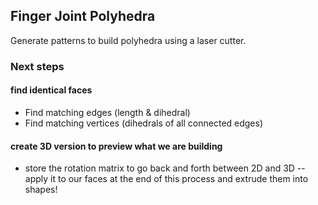 ## Finger Joint Polyhedra

Generate patterns to build polyhedra using a laser cutter.

### Next steps

#### find identical faces
 - Find matching edges (length & dihedral)
 - Find matching vertices (dihedrals of all connected edges)
 
#### create 3D version to preview what we are building
 - store the rotation matrix to go back and forth between 2D and 3D -- apply it to our faces at the end of this process and extrude them into shapes!
 